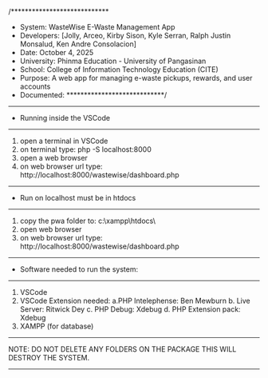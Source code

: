 /****************************
* System: WasteWise E-Waste Management App
* Developers: [Jolly, Arceo, Kirby Sison, Kyle Serran, Ralph Justin Monsalud, Ken Andre Consolacion]
* Date: October 4, 2025
* University: Phinma Education - University of Pangasinan
* School: College of Information Technology Education (CITE)
* Purpose: A web app for managing e-waste pickups, rewards, and user accounts
* Documented:
****************************/

-----------------------------
* Running inside the VSCode
-----------------------------
1. open a terminal in VSCode
2. on terminal type: php -S localhost:8000
3. open a web browser
4. on web browser url type: http://localhost:8000/wastewise/dashboard.php

-----------------------------
* Run on localhost must be in htdocs
-----------------------------
1. copy the pwa folder to: c:\xampp\htdocs\
2. open web browser
2. on web browser url type:  http://localhost:8000/wastewise/dashboard.php

-----------------------------
* Software needed to run the system:
-----------------------------
1. VSCode 
2. VSCode Extension needed: 
    a.PHP Intelephense: Ben Mewburn
    b. Live Server: Ritwick Dey
    c. PHP Debug: Xdebug
    d. PHP Extension pack: Xdebug
3. XAMPP (for database)

*****************************************************************************
NOTE: DO NOT DELETE ANY FOLDERS ON THE PACKAGE THIS WILL DESTROY THE SYSTEM.
*****************************************************************************
